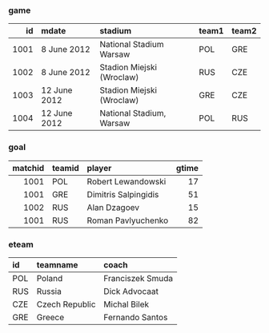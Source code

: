 ### game

|   id | mdate        | stadium                   | team1   | team2   |
|-----:|:-------------|:--------------------------|:--------|:--------|
| 1001 | 8 June 2012  | National Stadium Warsaw   | POL     | GRE     |
| 1002 | 8 June 2012  | Stadion Miejski (Wroclaw) | RUS     | CZE     |
| 1003 | 12 June 2012 | Stadion Miejski (Wroclaw) | GRE     | CZE     |
| 1004 | 12 June 2012 | National Stadium, Warsaw  | POL     | RUS     |


### goal

|   matchid | teamid   | player               |   gtime |
|----------:|:---------|:---------------------|--------:|
|     1001	 | POL      | Robert Lewandowski   |      17 |
|      1001 | GRE      | Dimitris Salpingidis |      51 |
|      1002 | RUS      | Alan Dzagoev         |      15 |
|      1001 | RUS      | Roman Pavlyuchenko   |     	82 |

### eteam

| id   | teamname       | coach            |
|:-----|:---------------|:-----------------|
| POL  | Poland         | Franciszek Smuda |
| RUS  | Russia         | Dick Advocaat    |
| CZE  | Czech Republic | Michal Bilek     |
| GRE  | Greece         | Fernando Santos  |

